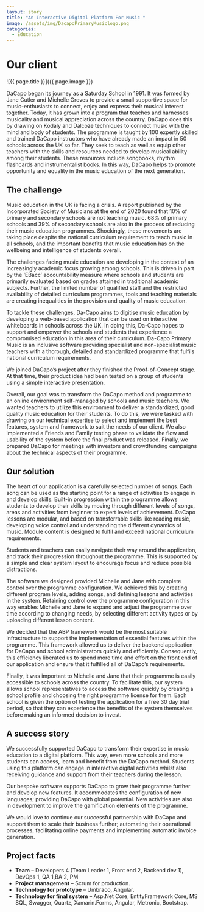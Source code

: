 ```yaml
---
layout: story
title: "An Interactive Digital Platform For Music "
image: /assets/img/DacapoPrimaryMusiclogo.png
categories:
  - Education
---
```

# Our client

![{{ page.title }}]({{ page.image }})

DaCapo began its journey as a Saturday School in 1991. It was formed by Jane Cutler and Michelle Groves to provide a small supportive space for music-enthusiasts to connect, enjoy and express their musical interest together. Today, it has grown into a program that teaches and harnesses musicality and musical appreciation across the country. DaCapo does this by drawing on Kodaly and Dalcoze techniques to connect music with the mind and body of students. The programme is taught by 100 expertly skilled and trained DaCapo instructors who have already made an impact in 50 schools across the UK so far. They seek to teach as well as equip other teachers with the skills and resources needed to develop musical ability among their students. These resources include songbooks, rhythm flashcards and instrumentalist books. In this way, DaCapo helps to promote opportunity and equality in the music education of the next generation. 

## The challenge
Music education in the UK is facing a crisis. A report published by the Incorporated Society of Musicians at the end of 2020 found that 10% of primary and secondary schools are not teaching music. 68% of primary schools and 39% of secondary schools are also in the process of reducing their music education programmes. Shockingly, these movements are taking place despite the national curriculum requirement to teach music in all schools, and the important benefits that music education has on the wellbeing and intelligence of students overall. 

The challenges facing music education are developing in the context of an increasingly academic focus growing among schools. This is driven in part by the ‘EBacc’ accountability measure where schools and students are primarily evaluated based on grades attained in traditional academic subjects.  Further, the limited number of qualified staff and the restricted availability of detailed curriculum programmes, tools and teaching materials are creating inequalities in the provision and quality of music education.

To tackle these challenges, Da-Capo aims to digitise music education by developing a web-based application that can be used on interactive whiteboards in schools across the UK. In doing this, Da-Capo hopes to support and empower the schools and students that experience a compromised education in this area of their curriculum. Da-Capo Primary Music is an inclusive software providing specialist and non-specialist music teachers with a thorough, detailed and standardized programme that fulfils national curriculum requirements.


We joined DaCapo’s project after they finished the Proof-of-Concept stage. At that time, their product idea had been tested on a group of students using a simple interactive presentation. 

Overall, our goal was to transform the DaCapo method and programme to an online environment self-managed by schools and music teachers. We wanted teachers to utilize this environment to deliver a standardized, good quality music education for their students. To do this, we were tasked with drawing on our technical expertise to select and implement the best features, system and framework to suit the needs of our client. We also implemented a Friends and Family testing phase to validate the flow and usability of the system before the final product was released. Finally, we prepared DaCapo for meetings with investors and crowdfunding campaigns about the technical aspects of their programme. 

## Our solution
The heart of our application is a carefully selected number of songs. Each song can be used as the starting point for a range of activities to engage in and develop skills. Built-in progression within the programme allows students to develop their skills by moving through different levels of songs, areas and activities from beginner to expert levels of achievement. DaCapo lessons are modular, and based on transferrable skills like reading music, developing voice control and understanding the different dynamics of music. Module content is designed to fulfil and exceed national curriculum requirements. 

Students and teachers can easily navigate their way around the application, and track their progression throughout the programme. This is supported by a simple and clear system layout to encourage focus and reduce possible distractions.

The software we designed provided Michelle and Jane with complete control over the programme configuration. We achieved this by creating different program levels, adding songs, and defining lessons and activities in the system. Retaining control over the programme configuration in this way enables Michelle and Jane to expand and adjust the programme over time according to changing needs, by selecting different activity types or by uploading different lesson content. 

We decided that the ABP framework would be the most suitable infrastructure to support the implementation of essential features within the programme. This framework allowed us to deliver the backend application for DaCapo and school administrators quickly and efficiently. Consequently, this efficiency liberated us to spend more time and effort on the front end of our application and ensure that it fulfilled all of DaCapo’s requirements. 

Finally, it was important to Michelle and Jane that their programme is easily accessible to schools across the country. To facilitate this, our system allows school representatives to access the software quickly by creating a school profile and choosing the right programme license for them. Each school is given the option of testing the application for a free 30 day trial period, so that they can experience the benefits of the system themselves before making an informed decision to invest. 


## A success story
We successfully supported DaCapo to transform their expertise in music education to a digital platform. This way, even more schools and more students can access, learn and benefit from the DaCapo method. Students using this platform can engage in interactive digital activities whilst also receiving guidance and support from their teachers during the lesson. 

Our bespoke software supports DaCapo to grow their programme further and develop new features. It accommodates the configuration of new languages; providing DaCapo with global potential. New activities are also in development to improve the gamification elements of the programme. 

We would love to continue our successful partnership with DaCapo and support them to scale their business further; automating their operational processes, facilitating online payments and implementing automatic invoice generation. 

## Project facts
- **Team** –  Developers 4 (Team Leader 1, Front end 2, Backend dev 1), DevOps 1, QA 1,BA 2, PM 
- **Project management** – Scrum for production.
- **Technology for prototype** – Umbraco, Angular.
- **Technology for final system** – Asp.Net Core, EntityFramework Core, MS SQL, Swagger, Quartz, Xamarin.Forms, Angular, Metronic, Bootstrap.
